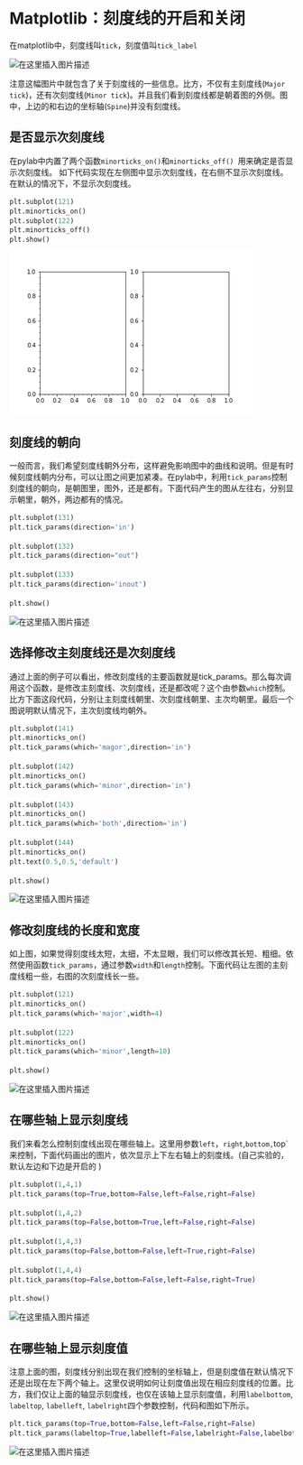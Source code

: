 # Matplotlib：刻度线的开启和关闭

﻿在matplotlib中，刻度线叫`tick`，刻度值叫`tick_label`

![在这里插入图片描述](https://img-blog.csdnimg.cn/20190924160130807.png?x-oss-process=image/watermark,type_ZmFuZ3poZW5naGVpdGk,shadow_10,text_aHR0cHM6Ly9ibG9nLmNzZG4ubmV0L0hIRzIwMTcxMjI2,size_16,color_FFFFFF,t_70)



注意这幅图片中就包含了关于刻度线的一些信息。比方，不仅有主刻度线(`Major tick`)，还有次刻度线(`Minor tick`)。并且我们看到刻度线都是朝着图的外侧。图中，上边的和右边的坐标轴(`Spine`)并没有刻度线。

## 是否显示次刻度线

在pylab中内置了两个函数`minorticks_on()`和`minorticks_off() `用来确定是否显示次刻度线。
如下代码实现在左侧图中显示次刻度线，在右侧不显示次刻度线。在默认的情况下，不显示次刻度线。

```python
plt.subplot(121)
plt.minorticks_on()
plt.subplot(122)
plt.minorticks_off()
plt.show()
```

<img src="https://raw.githubusercontent.com/HG1227/image/master/img_tuchuang/20200513104927.png"/>



## 刻度线的朝向

一般而言，我们希望刻度线朝外分布，这样避免影响图中的曲线和说明。但是有时候刻度线朝内分布，可以让图之间更加紧凑。在pylab中，利用`tick_params`控制刻度线的朝向，是朝图里，图外，还是都有。下面代码产生的图从左往右，分别显示朝里，朝外，两边都有的情况。

```python
plt.subplot(131)
plt.tick_params(direction='in')

plt.subplot(132)
plt.tick_params(direction="out")

plt.subplot(133)
plt.tick_params(direction='inout')

plt.show()
```

![在这里插入图片描述](https://img-blog.csdnimg.cn/20190924161248776.png?x-oss-process=image/watermark,type_ZmFuZ3poZW5naGVpdGk,shadow_10,text_aHR0cHM6Ly9ibG9nLmNzZG4ubmV0L0hIRzIwMTcxMjI2,size_16,color_FFFFFF,t_70)

## 选择修改主刻度线还是次刻度线

通过上面的例子可以看出，修改刻度线的主要函数就是tick_params。那么每次调用这个函数，是修改主刻度线、次刻度线，还是都改呢？这个由参数`which`控制。比方下面这段代码，分别让主刻度线朝里、次刻度线朝里、主次均朝里。最后一个图说明默认情况下，主次刻度线均朝外。

```python
plt.subplot(141)
plt.minorticks_on()
plt.tick_params(which='magor',direction='in')

plt.subplot(142)
plt.minorticks_on()
plt.tick_params(which='minor',direction='in')

plt.subplot(143)
plt.minorticks_on()
plt.tick_params(which='both',direction='in')

plt.subplot(144)
plt.minorticks_on()
plt.text(0.5,0.5,'default')

plt.show()
```

![在这里插入图片描述](https://img-blog.csdnimg.cn/2019092416223528.png?x-oss-process=image/watermark,type_ZmFuZ3poZW5naGVpdGk,shadow_10,text_aHR0cHM6Ly9ibG9nLmNzZG4ubmV0L0hIRzIwMTcxMjI2,size_16,color_FFFFFF,t_70)

## 修改刻度线的长度和宽度

如上图，如果觉得刻度线太短，太细，不太显眼，我们可以修改其长短、粗细。依然使用函数`tick_params`，通过参数`width`和`length`控制。下面代码让左图的主刻度线粗一些，右图的次刻度线长一些。

```python
plt.subplot(121)
plt.minorticks_on()
plt.tick_params(which='major',width=4)

plt.subplot(122)
plt.minorticks_on()
plt.tick_params(which='minor',length=10)

plt.show()
```

![在这里插入图片描述](https://img-blog.csdnimg.cn/20190924162616183.png?x-oss-process=image/watermark,type_ZmFuZ3poZW5naGVpdGk,shadow_10,text_aHR0cHM6Ly9ibG9nLmNzZG4ubmV0L0hIRzIwMTcxMjI2,size_16,color_FFFFFF,t_70)

## 在哪些轴上显示刻度线

我们来看怎么控制刻度线出现在哪些轴上。这里用参数`left`，`right`,`bottom,`top`来控制，下面代码画出的图片，依次显示上下左右轴上的刻度线。(自己实验的，默认左边和下边是开启的 )

```python
plt.subplot(1,4,1)
plt.tick_params(top=True,bottom=False,left=False,right=False)

plt.subplot(1,4,2)
plt.tick_params(top=False,bottom=True,left=False,right=False)

plt.subplot(1,4,3)
plt.tick_params(top=False,bottom=False,left=True,right=False)

plt.subplot(1,4,4)
plt.tick_params(top=False,bottom=False,left=False,right=True)

plt.show()
```

![在这里插入图片描述](https://img-blog.csdnimg.cn/2019092419034139.png?x-oss-process=image/watermark,type_ZmFuZ3poZW5naGVpdGk,shadow_10,text_aHR0cHM6Ly9ibG9nLmNzZG4ubmV0L0hIRzIwMTcxMjI2,size_16,color_FFFFFF,t_70)

## 在哪些轴上显示刻度值

注意上面的图，刻度线分别出现在我们控制的坐标轴上，但是刻度值在默认情况下还是出现在左下两个轴上。这里仅说明如何让刻度值出现在相应刻度线的位置。比方，我们仅让上面的轴显示刻度线，也仅在该轴上显示刻度值，利用`labelbottom`, `labeltop`, `labelleft`, `labelright`四个参数控制，代码和图如下所示。

```python
plt.tick_params(top=True,bottom=False,left=False,right=False)
plt.tick_params(labeltop=True,labelleft=False,labelright=False,labelbottom=False)
```

![在这里插入图片描述](https://img-blog.csdnimg.cn/20190924165140303.png?x-oss-process=image/watermark,type_ZmFuZ3poZW5naGVpdGk,shadow_10,text_aHR0cHM6Ly9ibG9nLmNzZG4ubmV0L0hIRzIwMTcxMjI2,size_16,color_FFFFFF,t_70)

